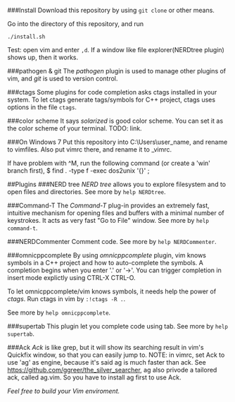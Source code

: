 ###Install
Download this repository by using `git clone` or other means. 

Go into the directory of this repository, and run

	./install.sh
	
Test: open vim and enter `,d`. If a window like file explorer(NERDtree plugin) shows up, 
then it works.

###pathogen & git
The *pathogen* plugin is used to manage other plugins of vim, and *git* is used to version control.

###ctags
Some plugins for code completion asks ctags installed in your system. To let ctags generate
tags/symbols for C++ project, ctags uses options in the file `ctags`.

###color scheme
It says *solarized* is good color scheme. You can set it as the color scheme of your terminal.
TODO: link.

###On Windows 7
Put this repository into C:\Users\user_name, and rename to vimfiles. Also put vimrc there, and rename it to _vimrc. 

If have problem with ^M, run the following command (or create a 'win' branch first),
$ find . -type f -exec dos2unix '{}' \;


##Plugins
###NERD tree
*NERD tree* allows you to explore filesystem and to open files and directories. 
See more by `help NERDtree`.

###Command-T
The *Command-T* plug-in provides an extremely fast, intuitive mechanism for
opening files and buffers with a minimal number of keystrokes. It acts as very fast 
"Go to File" window. See more by `help command-t`.

###NERDCommenter
Comment code. See more by `help NERDCommenter`.

###omnicppcomplete
By using *omnicppcomplete* plugin, vim knows symbols in a C++ project and how to auto-complete
the symbols. A completion begins when you enter '.' or '->'. You can trigger completion in insert mode explictly using CTRL-X CTRL-O.

To let omnicppcomplete/vim knows symbols, it needs help the power of *ctags*. Run ctags in vim by
`:!ctags -R .`. 

See more by `help omnicppcomplete`.

###supertab
This plugin let you complete code using tab. See more by `help supertab`.

###Ack
*Ack* is like grep, but it will show its searching result in vim's Quickfix window, so that you
can easily jump to.
NOTE: in vimrc, set Ack to use 'ag' as engine, because it's said ag is much faster than ack.
See https://github.com/ggreer/the_silver_searcher, ag also privode a tailored ack, called ag.vim.
So you have to install ag first to use Ack.

*Feel free to build your Vim enviroment.*
